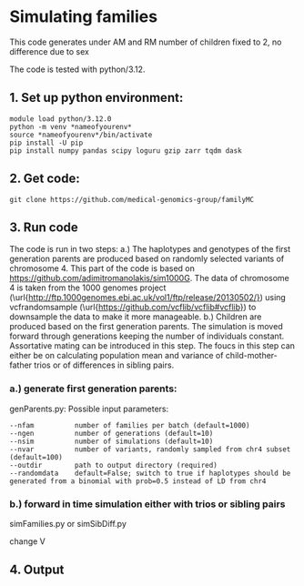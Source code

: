 # Simulating families

This code generates
under AM and RM
number of children fixed to 2, no difference due to sex

The code is tested with python/3.12.

## 1. Set up python environment:
```
module load python/3.12.0
python -m venv *nameofyourenv*
source *nameofyourenv*/bin/activate
pip install -U pip
pip install numpy pandas scipy loguru gzip zarr tqdm dask
```

## 2. Get code:
```
git clone https://github.com/medical-genomics-group/familyMC
```

## 3. Run code
The code is run in two steps: <break>
a.) The haplotypes and genotypes of the first generation parents are produced based on randomly selected variants of chromosome 4. This part of the code is based on https://github.com/adimitromanolakis/sim1000G. The data of chromosome 4 is taken from the 1000 genomes project (\url{http://ftp.1000genomes.ebi.ac.uk/vol1/ftp/release/20130502/}) using vcfrandomsample (\url{https://github.com/vcflib/vcflib#vcflib}) to downsample the data to make it more manageable. <break>
b.) Children are produced based on the first generation parents. The simulation is moved forward through generations keeping the number of individuals constant. Assortative mating can be introduced in this step. The foucs in this step can either be on calculating population mean and variance of child-mother-father trios or of differences in sibling pairs.

### a.) generate first generation parents:
genParents.py:
Possible input parameters:
```
--nfam          number of families per batch (default=1000)
--ngen          number of generations (default=10)
--nsim          number of simulations (default=10)
--nvar          number of variants, randomly sampled from chr4 subset (default=100)
--outdir        path to output directory (required)
--randomdata    default=False; switch to true if haplotypes should be generated from a binomial with prob=0.5 instead of LD from chr4
```


### b.) forward in time simulation either with trios or sibling pairs
simFamilies.py
or simSibDiff.py

change V

## 4. Output

